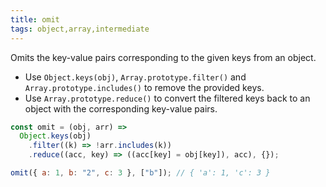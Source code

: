 ```yaml
---
title: omit
tags: object,array,intermediate
---
```


Omits the key-value pairs corresponding to the given keys from an object.

- Use `Object.keys(obj)`, `Array.prototype.filter()` and `Array.prototype.includes()` to remove the provided keys.
- Use `Array.prototype.reduce()` to convert the filtered keys back to an object with the corresponding key-value pairs.

```js
const omit = (obj, arr) =>
  Object.keys(obj)
    .filter((k) => !arr.includes(k))
    .reduce((acc, key) => ((acc[key] = obj[key]), acc), {});
```

```js
omit({ a: 1, b: "2", c: 3 }, ["b"]); // { 'a': 1, 'c': 3 }
```

